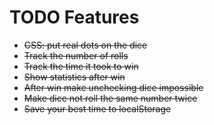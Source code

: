 # TODO Features
- ~~CSS: put real dots on the dice~~
- ~~Track the number of rolls~~
- ~~Track the time it took to win~~
- ~~Show statistics after win~~
- ~~After win make unchecking dice impossible~~
- ~~Make dice not roll the same number twice~~
- ~~Save your best time to localStorage~~